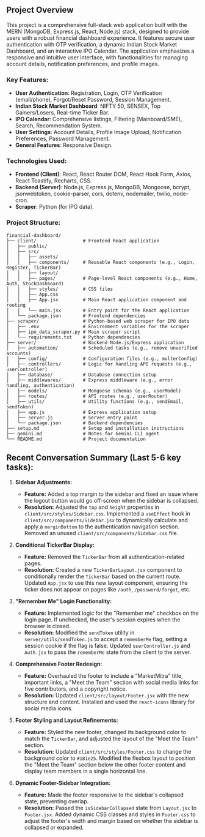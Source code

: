 ## Project Overview

This project is a comprehensive full-stack web application built with the MERN (MongoDB, Express.js, React, Node.js) stack, designed to provide users with a robust financial dashboard experience. It features secure user authentication with OTP verification, a dynamic Indian Stock Market Dashboard, and an interactive IPO Calendar. The application emphasizes a responsive and intuitive user interface, with functionalities for managing account details, notification preferences, and profile images.

### Key Features:
- **User Authentication**: Registration, Login, OTP Verification (email/phone), Forgot/Reset Password, Session Management.
- **Indian Stock Market Dashboard**: NIFTY 50, SENSEX, Top Gainers/Losers, Real-time Ticker Bar.
- **IPO Calendar**: Comprehensive listings, Filtering (Mainboard/SME), Search, Recommendation System.
- **User Settings**: Account Details, Profile Image Upload, Notification Preferences, Password Management.
- **General Features**: Responsive Design.

### Technologies Used:
- **Frontend (Client)**: React, React Router DOM, React Hook Form, Axios, React Toastify, Recharts, CSS.
- **Backend (Server)**: Node.js, Express.js, MongoDB, Mongoose, bcrypt, jsonwebtoken, cookie-parser, cors, dotenv, nodemailer, twilio, node-cron.
- **Scraper**: Python (for IPO data).

### Project Structure:
```
financial-dashboard/
├── client/                 # Frontend React application
│   ├── public/
│   ├── src/
│   │   ├── assets/
│   │   ├── components/     # Reusable React components (e.g., Login, Register, TickerBar)
│   │   ├── layout/
│   │   ├── pages/          # Page-level React components (e.g., Home, Auth, StockDashboard)
│   │   ├── styles/         # CSS files
│   │   ├── App.css
│   │   ├── App.jsx         # Main React application component and routing
│   │   └── main.jsx        # Entry point for the React application
│   └── package.json        # Frontend dependencies
├── scraper/                # Python-based web scraper for IPO data
│   ├── .env                # Environment variables for the scraper
│   ├── ipo_data_scraper.py # Main scraper script
│   └── requirements.txt    # Python dependencies
├── server/                 # Backend Node.js/Express application
│   ├── automation/         # Scheduled tasks (e.g., remove unverified accounts)
│   ├── config/             # Configuration files (e.g., multerConfig)
│   ├── controllers/        # Logic for handling API requests (e.g., userController)
│   ├── database/           # Database connection setup
│   ├── middlewares/        # Express middleware (e.g., error handling, authentication)
│   ├── models/             # Mongoose schemas (e.g., userModel)
│   ├── routes/             # API routes (e.g., userRouter)
│   ├── utils/              # Utility functions (e.g., sendEmail, sendToken)
│   ├── app.js              # Express application setup
│   ├── server.js           # Server entry point
│   └── package.json        # Backend dependencies
├── setup.md                # Setup and installation instructions
├── gemini.md               # Notes for Gemini CLI agent
└── README.md               # Project documentation
```

## Recent Conversation Summary (Last 5-6 key tasks):

1.  **Sidebar Adjustments:**
    *   **Feature:** Added a top margin to the sidebar and fixed an issue where the logout button would go off-screen when the sidebar is collapsed.
    *   **Resolution:** Adjusted the `top` and `height` properties in `client/src/styles/Sidebar.css`. Implemented a `useEffect` hook in `client/src/components/Sidebar.jsx` to dynamically calculate and apply a `marginBottom` to the authentication navigation section. Removed an unused `client/src/components/Sidebar.css` file.

2.  **Conditional TickerBar Display:**
    *   **Feature:** Removed the `TickerBar` from all authentication-related pages.
    *   **Resolution:** Created a new `TickerBarLayout.jsx` component to conditionally render the `TickerBar` based on the current route. Updated `App.jsx` to use this new layout component, ensuring the ticker does not appear on pages like `/auth`, `/password/forgot`, etc.

3.  **"Remember Me" Login Functionality:**
    *   **Feature:** Implemented logic for the "Remember me" checkbox on the login page. If unchecked, the user's session expires when the browser is closed.
    *   **Resolution:** Modified the `sendToken` utility in `server/utils/sendToken.js` to accept a `rememberMe` flag, setting a session cookie if the flag is false. Updated `userController.js` and `Auth.jsx` to pass the `rememberMe` state from the client to the server.

4.  **Comprehensive Footer Redesign:**
    *   **Feature:** Overhauled the footer to include a "MarketMitra" title, important links, a "Meet the Team" section with social media links for five contributors, and a copyright notice.
    *   **Resolution:** Updated `client/src/layout/Footer.jsx` with the new structure and content. Installed and used the `react-icons` library for social media icons.

5.  **Footer Styling and Layout Refinements:**
    *   **Feature:** Styled the new footer, changed its background color to match the `TickerBar`, and adjusted the layout of the "Meet the Team" section.
    *   **Resolution:** Updated `client/src/styles/Footer.css` to change the background color to `#181e25`. Modified the flexbox layout to position the "Meet the Team" section below the other footer content and display team members in a single horizontal line.

6.  **Dynamic Footer-Sidebar Integration:**
    *   **Feature:** Made the footer responsive to the sidebar's collapsed state, preventing overlap.
    *   **Resolution:** Passed the `isSidebarCollapsed` state from `Layout.jsx` to `Footer.jsx`. Added dynamic CSS classes and styles in `Footer.css` to adjust the footer's width and margin based on whether the sidebar is collapsed or expanded.
